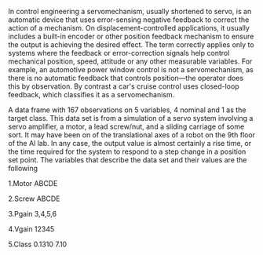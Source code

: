 In control engineering a servomechanism, usually shortened to servo, is an automatic device that uses error-sensing negative feedback to correct the action of a mechanism. On displacement-controlled applications, it usually includes a built-in encoder or other position feedback mechanism to ensure the output is achieving the desired effect. The term correctly applies only to systems where the feedback or error-correction signals help control mechanical position, speed, attitude or any other measurable variables. For example, an automotive power window control is not a servomechanism, as there is no automatic feedback that controls position—the operator does this by observation. By contrast a car's cruise control uses closed-loop feedback, which classifies it as a servomechanism.

A data frame with 167 observations on 5 variables, 4 nominal and 1 as the target class. This data set is from a simulation of a servo system involving a servo amplifier, a motor, a lead screw/nut, and a sliding carriage of some sort. It may have been on of the translational axes of a robot on the 9th floor of the Al lab. In any case, the output value is almost certainly a rise time, or the time required for the system to respond to a step change in a position set point. The variables that describe the data set and their values are the following

1.Motor ABCDE

2.Screw ABCDE

3.Pgain 3,4,5,6

4.Vgain  12345

5.Class 0.1310 7.10
